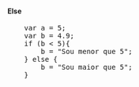 #### Else

<pre>
    var a = 5;
    var b = 4.9;
    if (b < 5){
        b = "Sou menor que 5";
    } else {
        b = "Sou maior que 5";
    }
</pre>